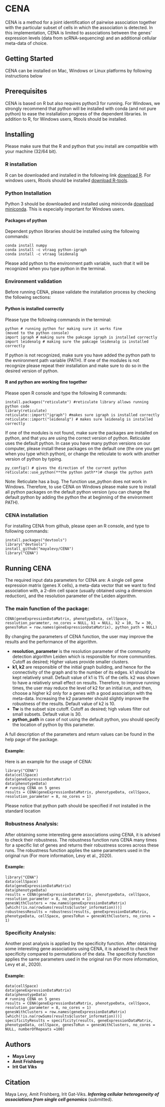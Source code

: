 # CENA

CENA is a method for a joint identification of pairwise association together with the particular subset of cells in which the association is detected. In this implementation, CENA is limited to associations between the genes' expression levels (data from scRNA-sequencing) and an additional cellular meta-data of choice.


## Getting Started

CENA can be installed on Mac, Windows or Linux platforms by following instructions below

## Prerequisites

CENA is based on R but also requires python3 for running.
For Windows, we strongly recommend that python will be installed with conda (and not pure python) to ease the installation progress of the dependent libraries.
In addition to R, for Windows users, Rtools should be installed.

## Installing
Please make sure that the R and python that you install are compatible with your machine (32/64 bit).
### R installation
R can be downloaded and installed in the following link [download R](https://www.r-project.org/).
For windows users, Rtools should be installed [download R-tools](https://cran.r-project.org/bin/windows/Rtools).

### Python Installation
Python 3 should be downloaded and installed using miniconda [download miniconda](https://docs.conda.io/en/latest/miniconda.html). This is especially important for Windows users.
#### Packages of python
Dependent python libraries should be installed using the following commands:
```
conda install numpy
conda install -c vtraag python-igraph
conda install -c vtraag leidenalg
```
Please add python to the environment path variable, such that it will be recognized when you type python in the terminal.

### Environment validation
Before running CENA, please validate the installation process by checking the following sections:
#### Python is installed correctly
Please type the following commands in the terminal:
```
python # running python for making sure it works fine
(moved to the python console)
import igraph # making sure the pakcage igraph is installed correctly
import leidenalg # making sure the pakcage leidenalg is installed correctly
```
If python is not recognized, make sure you have added the python path to the evnironment path variable (PATH). If one of the modules is not recognize please repeat their installation and make sure to do so in the desired version of python.
#### R and python are working fine together
Please open R console and type the following R commands:
```
install.packages("reticulate") #reticulate library allows running python code
library(reticulate)
reticulate::import("igraph") #makes sure igraph is installed correctly
reticulate::import("leidenalg") # makes sure leidenalg is installed correctly
```
If one of the modules is not found, make sure the packages are installed on python, and that you are using the correct version of python. Reticulate uses the default python. In case you have many python versions on our computer, please install these packages on the default one (the one you get when you type which python), or change the reticulate to work with another version of python by typing.
```
py_config() # gives the direction of the current python
reticulate::use_python(**the python path**)# change the python path
```
Note: Reticulate has a bug. The function use_python does not work in Windows. Therefore, to use CENA on Windows please make sure to install all python packages on the default python version (you can change the default python by adding the python the at beginning of the environment PATH).

### CENA installation
For installing CENA from github, please open an R console, and type to following commands:
```
install.packages("devtools")
library("devtools")
install_github("mayalevy/CENA")
library("CENA")
```
## Running CENA

The required input data parameters for CENA are: 
A single cell gene expression matrix (genes X cells), a meta-data vector that we want to find association with, a 2-dim cell space (usually obtained using a dimension reduction), and the resolution parameter of the Leiden algorithm.
### The main function of the package:
```
CENA(geneExpressionDataMatrix, phenotypeData, cellSpace, resolution_parameter, no_cores = NULL, k1 = NULL, k2 = 10, Tw = 30, genesToRun = row.names(geneExpressionDataMatrix), python_path = NULL)
```
By changing the parameters of CENA function, the user may improve the results and the performance of the algorithm.
* **resolution_parameter** is the resolution parameter of the community detection algorithm Leiden which is responsible for more communities. Cutoff as desired; Higher values provide smaller clusters.
* **k1, k2** are responsible of the initial graph building, and hence for the connectivity of the graph and to the number of its edges. k1 should be kept relatively small. Default value of k1 is 1% of the cells. k2 was shown to have a relatively small effect on results. Therefore, to improve running times, the user may reduce the level of k2 for an initial run, and then, choose a higher k2 only for a genes with a good association with the meta-data. Increasing the k2 parameter should slightly improve the robustness of the results. Default value of k2 is 10.
* **Tw** is the subset size cutoff. Cutoff as desired; high values filter out small subsets. Default value is 30.
* **python_path** in case of not using the default python, you should specify the location of python by this parameter.

A full description of the parameters and return values can be found in the help page of the package.


#### Example:
Here is an example for the usage of CENA:
```
library("CENA")
data(cellSpace)
data(geneExpressionDataMatrix)
data(phenotypeData)
# running CENA on 5 genes
results = CENA(geneExpressionDataMatrix, phenotypeData, cellSpace, resolution_parameter = 8, no_cores = 1)
```
Please notice that python path should be specified if not installed in the standard location
### Robustness Analysis:
After obtaining some interesting gene associations using CENA, it is advised to check their robustness. The robustness function runs CENA many times for a specific list of genes and returns their robustness scores across these runs. The robustness function applies the same parameters used in the original run (For more information, Levy et al., 2020).
#### Example:
```
library("CENA")
data(cellSpace)
data(geneExpressionDataMatrix)
data(phenotypeData)
results = CENA(geneExpressionDataMatrix, phenotypeData, cellSpace, resolution_parameter = 8, no_cores = 1)
genesWithClusters = row.names(geneExpressionDataMatrix)[which(!is.na(rowSums(results$cluster_information)))]
robustnessResults = robustness(results, geneExpressionDataMatrix, phenotypeData, cellSpace, genesToRun = genesWithClusters, no_cores = 1)
```
### Specificity Analysis:
Another post analysis is applied by the specificity function. After obtaining some interesting gene associations using CENA, it is advised to check their specificity compared to permutations of the data. The specificity function applies the same parameters used in the original run (For more information, Levy et al., 2020).
#### Example:
```
data(cellSpace)
data(geneExpressionDataMatrix)
data(phenotypeData)
# running CENA on 5 genes
results = CENA(geneExpressionDataMatrix, phenotypeData, cellSpace, resolution_parameter = 8, no_cores = 1)
genesWithClusters = row.names(geneExpressionDataMatrix)[which(!is.na(rowSums(results$cluster_information)))]
specificityResults = specificity(results, geneExpressionDataMatrix, phenotypeData, cellSpace, genesToRun = genesWithClusters, no_cores = NULL, numberOfRepeats =100)
```
## Authors

* **Maya Levy**
* **Amit Frishberg**
* **Irit Gat Viks**

## Citation
Maya Levy, Amit Frishberg, Irit Gat-Viks. ***Inferring cellular heterogeneity of associations from single cell genomics*** (submitted).